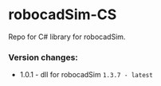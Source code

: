 # robocadSim-CS
Repo for C# library for robocadSim.

<h3>Version changes:</h3>  

- 1.0.1 - dll for robocadSim ```1.3.7 - latest```
